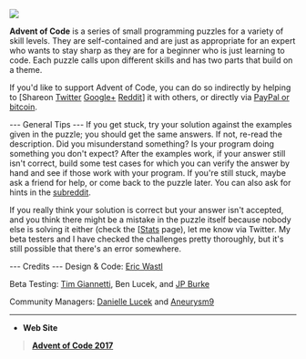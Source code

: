 ![](https://pbs.twimg.com/media/DP-ctEBUMAAE9-d.jpg:large)

**Advent of Code** is a series of small programming puzzles for a variety of skill levels. They are self-contained and are just as appropriate for an expert who wants to stay sharp as they are for a beginner who is just learning to code. Each puzzle calls upon different skills and has two parts that build on a theme.

If you'd like to support Advent of Code, you can do so indirectly by helping to [Shareon [Twitter](https://twitter.com/intent/tweet?text=Daily+programming+puzzles+at+Advent+of+Code&url=http%3A%2F%2Fadventofcode%2Ecom%2F&related=ericwastl&hashtags=AdventOfCode) [Google+](https://plus.google.com/up/accounts/upgrade/?continue=https://plus.google.com/share?url%3Dhttp://adventofcode.com/) [Reddit](https://www.reddit.com/submit?url=http%3A%2F%2Fadventofcode%2Ecom%2F&title=Daily+programming+puzzles+at+Advent+of+Code)] it with others, or directly via [PayPal or bitcoin](http://adventofcode.com/2017/support).

--- General Tips ---
If you get stuck, try your solution against the examples given in the puzzle; you should get the same answers. If not, re-read the description. Did you misunderstand something? Is your program doing something you don't expect? After the examples work, if your answer still isn't correct, build some test cases for which you can verify the answer by hand and see if those work with your program. If you're still stuck, maybe ask a friend for help, or come back to the puzzle later. You can also ask for hints in the [subreddit](https://www.reddit.com/r/adventofcode/).

If you really think your solution is correct but your answer isn't accepted, and you think there might be a mistake in the puzzle itself because nobody else is solving it either (check the [[Stats](http://adventofcode.com/2017/stats]) page), let me know via Twitter. My beta testers and I have checked the challenges pretty thoroughly, but it's still possible that there's an error somewhere.

--- Credits ---
Design & Code: [Eric Wastl](https://twitter.com/ericwastl)

Beta Testing: [Tim Giannetti](https://twitter.com/Sr_Giannetti), Ben Lucek, and [JP Burke](https://twitter.com/yatpay)

Community Managers: [Danielle Lucek](https://www.reddit.com/user/daggerdragon) and [Aneurysm9](https://twitter.com/Aneurysm9)

---
* **Web Site**
> **[Advent of Code 2017](http://adventofcode.com/2017/about)**

